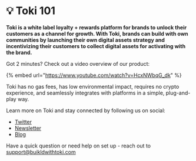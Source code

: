 # 💡 Toki 101

**Toki is a white label loyalty + rewards platform for brands to unlock their customers as a channel for growth. With Toki, brands can build with own communities by launching their own digital assets strategy and incentivizing their customers to collect digital assets for activating with the brand.**&#x20;

Got 2 minutes? Check out a video overview of our product:

{% embed url="https://www.youtube.com/watch?v=HcxNWbqG_dk" %}

Toki has no gas fees, has low environmental impact, requires no crypto experience, and seamlessly integrates with platforms in a simple, plug-and-play way.

Learn more on Toki and stay connected by following us on social:&#x20;

* [Twitter](https://twitter.com/buildwithtoki)&#x20;
* [Newsletter](https://www.buildwithtoki.com/community/newsletter)&#x20;
* [Blog](https://www.buildwithtoki.com/resources)

Have a quick question or need help on set up - reach out to support@buikldwithtoki.com
